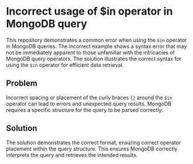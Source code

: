 # Incorrect usage of $in operator in MongoDB query
This repository demonstrates a common error when using the `$in` operator in MongoDB queries.  The incorrect example shows a syntax error that may not be immediately apparent to those unfamiliar with the intricacies of MongoDB query operators.  The solution illustrates the correct syntax for using the `$in` operator for efficient data retrieval.

## Problem
Incorrect spacing or placement of the curly braces `{}` around the `$in` operator can lead to errors and unexpected query results.  MongoDB requires a specific structure for the query to be parsed correctly.

## Solution
The solution demonstrates the correct format, ensuring correct operator placement within the query structure.  This ensures MongoDB correctly interprets the query and retrieves the intended results.
